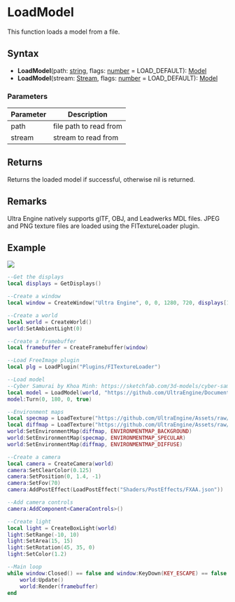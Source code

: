 # LoadModel

This function loads a model from a file.

## Syntax

- **LoadModel**(path: [string](https://www.lua.org/pil/2.4.html), flags: [number](https://www.lua.org/pil/2.2.html) = LOAD_DEFAULT): [Model](Model.md)
- **LoadModel**(stream: [Stream](Stream.md), flags: [number](https://www.lua.org/pil/2.2.html) = LOAD_DEFAULT): [Model](Model.md)

### Parameters

| Parameter | Description |
|---|---|
| path | file path to read from |
| stream | stream to read from |

## Returns

Returns the loaded model if successful, otherwise nil is returned.

## Remarks

Ultra Engine natively supports glTF, OBJ, and Leadwerks MDL files. JPEG and PNG texture files are loaded using the FITextureLoader plugin.

## Example

![](https://raw.githubusercontent.com/UltraEngine/Documentation/master/Images/loadplugin.jpg)

```lua
--Get the displays
local displays = GetDisplays()

--Create a window
local window = CreateWindow("Ultra Engine", 0, 0, 1280, 720, displays[1], WINDOW_CENTER + WINDOW_TITLEBAR)

--Create a world
local world = CreateWorld()
world:SetAmbientLight(0)

--Create a framebuffer
local framebuffer = CreateFramebuffer(window)

--Load FreeImage plugin
local plg = LoadPlugin("Plugins/FITextureLoader")

--Load model
--Cyber Samurai by Khoa Minh: https://sketchfab.com/3d-models/cyber-samurai-26ccafaddb2745ceb56ae5cfc65bfed5
local model = LoadModel(world, "https://github.com/UltraEngine/Documentation/raw/master/Assets/Models/Characters/cyber_samurai.glb")
model:Turn(0, 180, 0, true)

--Environment maps
local specmap = LoadTexture("https://github.com/UltraEngine/Assets/raw/main/Materials/Environment/footprint_court/specular.dds")
local diffmap = LoadTexture("https://github.com/UltraEngine/Assets/raw/main/Materials/Environment/footprint_court/diffuse.dds")
world:SetEnvironmentMap(diffmap, ENVIRONMENTMAP_BACKGROUND)
world:SetEnvironmentMap(specmap, ENVIRONMENTMAP_SPECULAR)
world:SetEnvironmentMap(diffmap, ENVIRONMENTMAP_DIFFUSE)

--Create a camera    
local camera = CreateCamera(world)
camera:SetClearColor(0.125)
camera:SetPosition(0, 1.4, -1)
camera:SetFov(70)
camera:AddPostEffect(LoadPostEffect("Shaders/PostEffects/FXAA.json"))

--Add camera controls
camera:AddComponent<CameraControls>()

--Create light
local light = CreateBoxLight(world)
light:SetRange(-10, 10)
light:SetArea(15, 15)
light:SetRotation(45, 35, 0)
light:SetColor(1.2)

--Main loop
while window:Closed() == false and window:KeyDown(KEY_ESCAPE) == false do
    world:Update()
    world:Render(framebuffer)
end
```